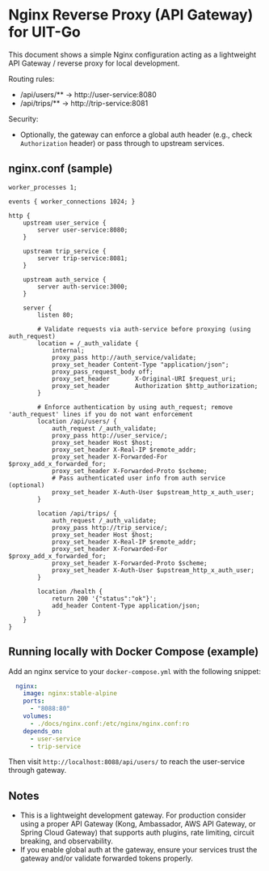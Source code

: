 # Nginx Reverse Proxy (API Gateway) for UIT-Go

This document shows a simple Nginx configuration acting as a lightweight API Gateway / reverse proxy for local development.

Routing rules:
- /api/users/** -> http://user-service:8080
- /api/trips/** -> http://trip-service:8081

Security:
- Optionally, the gateway can enforce a global auth header (e.g., check `Authorization` header) or pass through to upstream services.

## nginx.conf (sample)

```nginx
worker_processes 1;

events { worker_connections 1024; }

http {
    upstream user_service {
        server user-service:8080;
    }

    upstream trip_service {
        server trip-service:8081;
    }

    upstream auth_service {
        server auth-service:3000;
    }

    server {
        listen 80;

        # Validate requests via auth-service before proxying (using auth_request)
        location = /_auth_validate {
            internal;
            proxy_pass http://auth_service/validate;
            proxy_set_header Content-Type "application/json";
            proxy_pass_request_body off;
            proxy_set_header       X-Original-URI $request_uri;
            proxy_set_header       Authorization $http_authorization;
        }

        # Enforce authentication by using auth_request; remove 'auth_request' lines if you do not want enforcement
        location /api/users/ {
            auth_request /_auth_validate;
            proxy_pass http://user_service/;
            proxy_set_header Host $host;
            proxy_set_header X-Real-IP $remote_addr;
            proxy_set_header X-Forwarded-For $proxy_add_x_forwarded_for;
            proxy_set_header X-Forwarded-Proto $scheme;
            # Pass authenticated user info from auth service (optional)
            proxy_set_header X-Auth-User $upstream_http_x_auth_user;
        }

        location /api/trips/ {
            auth_request /_auth_validate;
            proxy_pass http://trip_service/;
            proxy_set_header Host $host;
            proxy_set_header X-Real-IP $remote_addr;
            proxy_set_header X-Forwarded-For $proxy_add_x_forwarded_for;
            proxy_set_header X-Forwarded-Proto $scheme;
            proxy_set_header X-Auth-User $upstream_http_x_auth_user;
        }

        location /health {
            return 200 '{"status":"ok"}';
            add_header Content-Type application/json;
        }
    }
}
```



## Running locally with Docker Compose (example)
Add an nginx service to your `docker-compose.yml` with the following snippet:

```yaml
  nginx:
    image: nginx:stable-alpine
    ports:
      - "8088:80"
    volumes:
      - ./docs/nginx.conf:/etc/nginx/nginx.conf:ro
    depends_on:
      - user-service
      - trip-service
```

Then visit `http://localhost:8088/api/users/` to reach the user-service through gateway.

## Notes
- This is a lightweight development gateway. For production consider using a proper API Gateway (Kong, Ambassador, AWS API Gateway, or Spring Cloud Gateway) that supports auth plugins, rate limiting, circuit breaking, and observability.
- If you enable global auth at the gateway, ensure your services trust the gateway and/or validate forwarded tokens properly.
